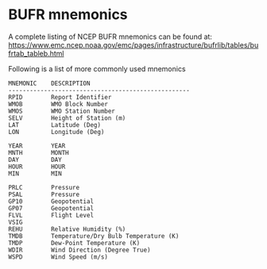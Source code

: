 # BUFR mnemonics

A complete listing of NCEP BUFR mnemonics can be found at:
https://www.emc.ncep.noaa.gov/emc/pages/infrastructure/bufrlib/tables/bufrtab_tableb.html

Following is a list of more commonly used mnemonics
```
MNEMONIC    DESCRIPTION
---------------------------------------------------
RPID        Report Identifier
WMOB        WMO Block Number
WMOS        WMO Station Number
SELV        Height of Station (m)
LAT         Latitude (Deg)
LON         Longitude (Deg)

YEAR        YEAR
MNTH        MONTH
DAY         DAY
HOUR        HOUR
MIN         MIN

PRLC        Pressure
PSAL        Pressure
GP10        Geopotential
GP07        Geopotential
FLVL        Flight Level
VSIG
REHU        Relative Humidity (%)
TMDB        Temperature/Dry Bulb Temperature (K)
TMDP        Dew-Point Temperature (K)
WDIR        Wind Direction (Degree True)
WSPD        Wind Speed (m/s)
```
